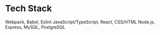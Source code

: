 # Tech Stack
Webpack, Babel, Eslint
JavaScript/TypeScript, React, CSS/HTML
Node.js, Express, MySQL, PostgreSQL